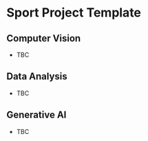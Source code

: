 # Sport Project Template

## Computer Vision

- TBC

## Data Analysis

- TBC

## Generative AI

- TBC